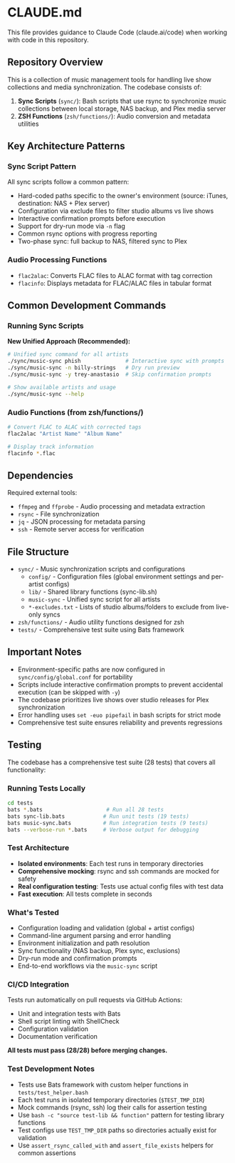 # CLAUDE.md

This file provides guidance to Claude Code (claude.ai/code) when working with code in this repository.

## Repository Overview

This is a collection of music management tools for handling live show collections and media synchronization. The codebase consists of:

1. **Sync Scripts** (`sync/`): Bash scripts that use rsync to synchronize music collections between local storage, NAS backup, and Plex media server
2. **ZSH Functions** (`zsh/functions/`): Audio conversion and metadata utilities

## Key Architecture Patterns

### Sync Script Pattern
All sync scripts follow a common pattern:
- Hard-coded paths specific to the owner's environment (source: iTunes, destination: NAS + Plex server)
- Configuration via exclude files to filter studio albums vs live shows
- Interactive confirmation prompts before execution
- Support for dry-run mode via `-n` flag
- Common rsync options with progress reporting
- Two-phase sync: full backup to NAS, filtered sync to Plex

### Audio Processing Functions
- `flac2alac`: Converts FLAC files to ALAC format with tag correction
- `flacinfo`: Displays metadata for FLAC/ALAC files in tabular format

## Common Development Commands

### Running Sync Scripts

**New Unified Approach (Recommended):**
```bash
# Unified sync command for all artists
./sync/music-sync phish              # Interactive sync with prompts
./sync/music-sync -n billy-strings   # Dry run preview
./sync/music-sync -y trey-anastasio  # Skip confirmation prompts

# Show available artists and usage
./sync/music-sync --help
```

### Audio Functions (from zsh/functions/)
```bash
# Convert FLAC to ALAC with corrected tags
flac2alac "Artist Name" "Album Name"

# Display track information
flacinfo *.flac
```

## Dependencies

Required external tools:
- `ffmpeg` and `ffprobe` - Audio processing and metadata extraction
- `rsync` - File synchronization
- `jq` - JSON processing for metadata parsing
- `ssh` - Remote server access for verification

## File Structure

- `sync/` - Music synchronization scripts and configurations
  - `config/` - Configuration files (global environment settings and per-artist configs)
  - `lib/` - Shared library functions (sync-lib.sh)
  - `music-sync` - Unified sync script for all artists
  - `*-excludes.txt` - Lists of studio albums/folders to exclude from live-only syncs
- `zsh/functions/` - Audio utility functions designed for zsh
- `tests/` - Comprehensive test suite using Bats framework

## Important Notes

- Environment-specific paths are now configured in `sync/config/global.conf` for portability
- Scripts include interactive confirmation prompts to prevent accidental execution (can be skipped with `-y`)
- The codebase prioritizes live shows over studio releases for Plex synchronization
- Error handling uses `set -euo pipefail` in bash scripts for strict mode
- Comprehensive test suite ensures reliability and prevents regressions

## Testing

The codebase has a comprehensive test suite (28 tests) that covers all functionality:

### Running Tests Locally
```bash
cd tests
bats *.bats                    # Run all 28 tests
bats sync-lib.bats            # Run unit tests (19 tests)
bats music-sync.bats          # Run integration tests (9 tests)
bats --verbose-run *.bats     # Verbose output for debugging
```

### Test Architecture
- **Isolated environments**: Each test runs in temporary directories
- **Comprehensive mocking**: rsync and ssh commands are mocked for safety
- **Real configuration testing**: Tests use actual config files with test data
- **Fast execution**: All tests complete in seconds

### What's Tested
- Configuration loading and validation (global + artist configs)
- Command-line argument parsing and error handling
- Environment initialization and path resolution
- Sync functionality (NAS backup, Plex sync, exclusions)
- Dry-run mode and confirmation prompts
- End-to-end workflows via the `music-sync` script

### CI/CD Integration
Tests run automatically on pull requests via GitHub Actions:
- Unit and integration tests with Bats
- Shell script linting with ShellCheck
- Configuration validation 
- Documentation verification

**All tests must pass (28/28) before merging changes.**

### Test Development Notes
- Tests use Bats framework with custom helper functions in `tests/test_helper.bash`
- Each test runs in isolated temporary directories (`$TEST_TMP_DIR`)
- Mock commands (rsync, ssh) log their calls for assertion testing
- Use `bash -c "source test-lib && function"` pattern for testing library functions
- Test configs use `TEST_TMP_DIR` paths so directories actually exist for validation
- Use `assert_rsync_called_with` and `assert_file_exists` helpers for common assertions
